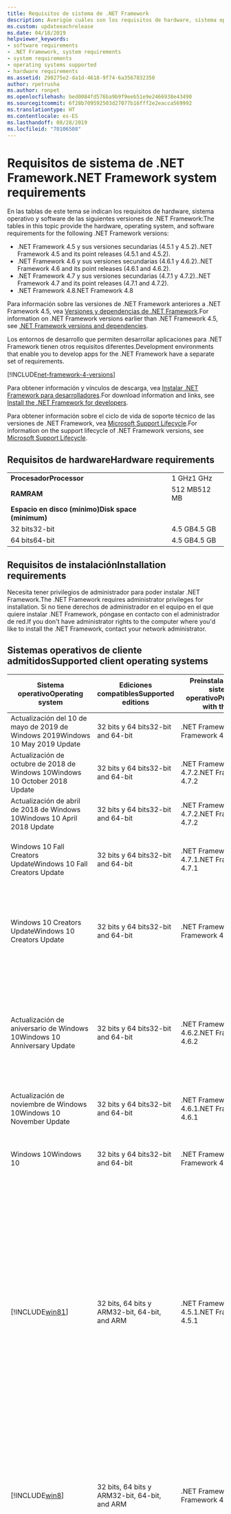 ```yaml
---
title: Requisitos de sistema de .NET Framework
description: Averigüe cuáles son los requisitos de hardware, sistema operativo y software para instalar .NET Framework 4.5 y versiones posteriores.
ms.custom: updateeachrelease
ms.date: 04/18/2019
helpviewer_keywords:
- software requirements
- .NET Framework, system requirements
- system requirements
- operating systems supported
- hardware requirements
ms.assetid: 298275e2-da1d-4618-9f74-6a3567832350
author: rpetrusha
ms.author: ronpet
ms.openlocfilehash: bed0084fd576ba9b9f9eeb51e9e2466938e43490
ms.sourcegitcommit: 6f28b709592503d27077b16fff2e2eacca569992
ms.translationtype: HT
ms.contentlocale: es-ES
ms.lasthandoff: 08/28/2019
ms.locfileid: "70106508"
---
```

# <a name="net-framework-system-requirements"></a><span data-ttu-id="70fea-103">Requisitos de sistema de .NET Framework</span><span class="sxs-lookup"><span data-stu-id="70fea-103">.NET Framework system requirements</span></span>

<span data-ttu-id="70fea-104">En las tablas de este tema se indican los requisitos de hardware, sistema operativo y software de las siguientes versiones de .NET Framework:</span><span class="sxs-lookup"><span data-stu-id="70fea-104">The tables in this topic provide the hardware, operating system, and software requirements for the following .NET Framework versions:</span></span>

- <span data-ttu-id="70fea-105">.NET Framework 4.5 y sus versiones secundarias (4.5.1 y 4.5.2).</span><span class="sxs-lookup"><span data-stu-id="70fea-105">.NET Framework 4.5 and its point releases (4.5.1 and 4.5.2).</span></span>
- <span data-ttu-id="70fea-106">.NET Framework 4.6 y sus versiones secundarias (4.6.1 y 4.6.2).</span><span class="sxs-lookup"><span data-stu-id="70fea-106">.NET Framework 4.6 and its point releases (4.6.1 and 4.6.2).</span></span>
- <span data-ttu-id="70fea-107">.NET Framework 4.7 y sus versiones secundarias (4.7.1 y 4.7.2).</span><span class="sxs-lookup"><span data-stu-id="70fea-107">.NET Framework 4.7 and its point releases (4.7.1 and 4.7.2).</span></span>
- <span data-ttu-id="70fea-108">.NET Framework 4.8</span><span class="sxs-lookup"><span data-stu-id="70fea-108">.NET Framework 4.8</span></span>

<span data-ttu-id="70fea-109">Para información sobre las versiones de .NET Framework anteriores a .NET Framework 4.5, vea [Versiones y dependencias de .NET Framework](../migration-guide/versions-and-dependencies.md).</span><span class="sxs-lookup"><span data-stu-id="70fea-109">For information on .NET Framework versions earlier than .NET Framework 4.5, see [.NET Framework versions and dependencies](../migration-guide/versions-and-dependencies.md).</span></span>

<span data-ttu-id="70fea-110">Los entornos de desarrollo que permiten desarrollar aplicaciones para .NET Framework tienen otros requisitos diferentes.</span><span class="sxs-lookup"><span data-stu-id="70fea-110">Development environments that enable you to develop apps for the .NET Framework have a separate set of requirements.</span></span>

[!INCLUDE[net-framework-4-versions](../../../includes/net-framework-4x-versions.md)]

<span data-ttu-id="70fea-111">Para obtener información y vínculos de descarga, vea [Instalar .NET Framework para desarrolladores](../../../docs/framework/install/guide-for-developers.md).</span><span class="sxs-lookup"><span data-stu-id="70fea-111">For download information and links, see [Install the .NET Framework for developers](../../../docs/framework/install/guide-for-developers.md).</span></span>

<span data-ttu-id="70fea-112">Para obtener información sobre el ciclo de vida de soporte técnico de las versiones de .NET Framework, vea [Microsoft Support Lifecycle](https://support.microsoft.com/lifecycle/search?sort=PN&alpha=Microsoft%20.NET%20Framework&Filter=FilterNO).</span><span class="sxs-lookup"><span data-stu-id="70fea-112">For information on the support lifecycle of .NET Framework versions, see [Microsoft Support Lifecycle](https://support.microsoft.com/lifecycle/search?sort=PN&alpha=Microsoft%20.NET%20Framework&Filter=FilterNO).</span></span>

## <a name="hardware-requirements"></a><span data-ttu-id="70fea-113">Requisitos de hardware</span><span class="sxs-lookup"><span data-stu-id="70fea-113">Hardware requirements</span></span>

|                          |        |
| ------------------------ | ------ |
| <span data-ttu-id="70fea-114">**Procesador**</span><span class="sxs-lookup"><span data-stu-id="70fea-114">**Processor**</span></span>            | <span data-ttu-id="70fea-115">1 GHz</span><span class="sxs-lookup"><span data-stu-id="70fea-115">1 GHz</span></span>  |
| <span data-ttu-id="70fea-116">**RAM**</span><span class="sxs-lookup"><span data-stu-id="70fea-116">**RAM**</span></span>                  | <span data-ttu-id="70fea-117">512 MB</span><span class="sxs-lookup"><span data-stu-id="70fea-117">512 MB</span></span> |
| <span data-ttu-id="70fea-118">**Espacio en disco (mínimo)**</span><span class="sxs-lookup"><span data-stu-id="70fea-118">**Disk space (minimum)**</span></span> |        |
| <span data-ttu-id="70fea-119">32 bits</span><span class="sxs-lookup"><span data-stu-id="70fea-119">32-bit</span></span>                   | <span data-ttu-id="70fea-120">4.5 GB</span><span class="sxs-lookup"><span data-stu-id="70fea-120">4.5 GB</span></span> |
| <span data-ttu-id="70fea-121">64 bits</span><span class="sxs-lookup"><span data-stu-id="70fea-121">64-bit</span></span>                   | <span data-ttu-id="70fea-122">4.5 GB</span><span class="sxs-lookup"><span data-stu-id="70fea-122">4.5 GB</span></span> |

## <a name="installation-requirements"></a><span data-ttu-id="70fea-123">Requisitos de instalación</span><span class="sxs-lookup"><span data-stu-id="70fea-123">Installation requirements</span></span>

<span data-ttu-id="70fea-124">Necesita tener privilegios de administrador para poder instalar .NET Framework.</span><span class="sxs-lookup"><span data-stu-id="70fea-124">The .NET Framework requires administrator privileges for installation.</span></span> <span data-ttu-id="70fea-125">Si no tiene derechos de administrador en el equipo en el que quiere instalar .NET Framework, póngase en contacto con el administrador de red.</span><span class="sxs-lookup"><span data-stu-id="70fea-125">If you don't have administrator rights to the computer where you'd like to install the .NET Framework, contact your network administrator.</span></span>

## <a name="supported-client-operating-systems"></a><span data-ttu-id="70fea-126">Sistemas operativos de cliente admitidos</span><span class="sxs-lookup"><span data-stu-id="70fea-126">Supported client operating systems</span></span>

| <span data-ttu-id="70fea-127">Sistema operativo</span><span class="sxs-lookup"><span data-stu-id="70fea-127">Operating system</span></span> | <span data-ttu-id="70fea-128">Ediciones compatibles</span><span class="sxs-lookup"><span data-stu-id="70fea-128">Supported editions</span></span> | <span data-ttu-id="70fea-129">Preinstalado con el sistema operativo</span><span class="sxs-lookup"><span data-stu-id="70fea-129">Preinstalled with the OS</span></span> | <span data-ttu-id="70fea-130">Instalable por separado</span><span class="sxs-lookup"><span data-stu-id="70fea-130">Installable separately</span></span> |
| ---------------- | ------------------ | ------------------------ | ---------------------- |
| <span data-ttu-id="70fea-131">Actualización del 10 de mayo de 2019 de Windows 2019</span><span class="sxs-lookup"><span data-stu-id="70fea-131">Windows 10 May 2019 Update</span></span> | <span data-ttu-id="70fea-132">32 bits y 64 bits</span><span class="sxs-lookup"><span data-stu-id="70fea-132">32-bit and 64-bit</span></span> | <span data-ttu-id="70fea-133">.NET Framework 4.8</span><span class="sxs-lookup"><span data-stu-id="70fea-133">.NET Framework 4.8</span></span> | -- |
| <span data-ttu-id="70fea-134">Actualización de octubre de 2018 de Windows 10</span><span class="sxs-lookup"><span data-stu-id="70fea-134">Windows 10 October 2018 Update</span></span> | <span data-ttu-id="70fea-135">32 bits y 64 bits</span><span class="sxs-lookup"><span data-stu-id="70fea-135">32-bit and 64-bit</span></span> | <span data-ttu-id="70fea-136">.NET Framework 4.7.2</span><span class="sxs-lookup"><span data-stu-id="70fea-136">.NET Framework 4.7.2</span></span> | <span data-ttu-id="70fea-137">.NET Framework 4.8</span><span class="sxs-lookup"><span data-stu-id="70fea-137">.NET Framework 4.8</span></span> |
| <span data-ttu-id="70fea-138">Actualización de abril de 2018 de Windows 10</span><span class="sxs-lookup"><span data-stu-id="70fea-138">Windows 10 April 2018 Update</span></span> | <span data-ttu-id="70fea-139">32 bits y 64 bits</span><span class="sxs-lookup"><span data-stu-id="70fea-139">32-bit and 64-bit</span></span> | <span data-ttu-id="70fea-140">.NET Framework 4.7.2</span><span class="sxs-lookup"><span data-stu-id="70fea-140">.NET Framework 4.7.2</span></span> |<span data-ttu-id="70fea-141">.NET Framework 4.8</span><span class="sxs-lookup"><span data-stu-id="70fea-141">.NET Framework 4.8</span></span>|
| <span data-ttu-id="70fea-142">Windows 10 Fall Creators Update</span><span class="sxs-lookup"><span data-stu-id="70fea-142">Windows 10 Fall Creators Update</span></span> | <span data-ttu-id="70fea-143">32 bits y 64 bits</span><span class="sxs-lookup"><span data-stu-id="70fea-143">32-bit and 64-bit</span></span> | <span data-ttu-id="70fea-144">.NET Framework 4.7.1</span><span class="sxs-lookup"><span data-stu-id="70fea-144">.NET Framework 4.7.1</span></span> | <span data-ttu-id="70fea-145">.NET Framework 4.7.2</span><span class="sxs-lookup"><span data-stu-id="70fea-145">.NET Framework 4.7.2</span></span><br/><br/><span data-ttu-id="70fea-146">.NET Framework 4.8</span><span class="sxs-lookup"><span data-stu-id="70fea-146">.NET Framework 4.8</span></span> |
| <span data-ttu-id="70fea-147">Windows 10 Creators Update</span><span class="sxs-lookup"><span data-stu-id="70fea-147">Windows 10 Creators Update</span></span> | <span data-ttu-id="70fea-148">32 bits y 64 bits</span><span class="sxs-lookup"><span data-stu-id="70fea-148">32-bit and 64-bit</span></span> | <span data-ttu-id="70fea-149">.NET Framework 4.7</span><span class="sxs-lookup"><span data-stu-id="70fea-149">.NET Framework 4.7</span></span> | <span data-ttu-id="70fea-150">.NET Framework 4.7.1</span><span class="sxs-lookup"><span data-stu-id="70fea-150">.NET Framework 4.7.1</span></span><br/><br/><span data-ttu-id="70fea-151">.NET Framework 4.7.2</span><span class="sxs-lookup"><span data-stu-id="70fea-151">.NET Framework 4.7.2</span></span><br/><br/><span data-ttu-id="70fea-152">.NET Framework 4.8</span><span class="sxs-lookup"><span data-stu-id="70fea-152">.NET Framework 4.8</span></span> |
| <span data-ttu-id="70fea-153">Actualización de aniversario de Windows 10</span><span class="sxs-lookup"><span data-stu-id="70fea-153">Windows 10 Anniversary Update</span></span> | <span data-ttu-id="70fea-154">32 bits y 64 bits</span><span class="sxs-lookup"><span data-stu-id="70fea-154">32-bit and 64-bit</span></span> | <span data-ttu-id="70fea-155">.NET Framework 4.6.2</span><span class="sxs-lookup"><span data-stu-id="70fea-155">.NET Framework 4.6.2</span></span> |<span data-ttu-id="70fea-156">.NET Framework 4.7</span><span class="sxs-lookup"><span data-stu-id="70fea-156">.NET Framework 4.7</span></span><br/><br/><span data-ttu-id="70fea-157">.NET Framework 4.7.1</span><span class="sxs-lookup"><span data-stu-id="70fea-157">.NET Framework 4.7.1</span></span><br/><br/><span data-ttu-id="70fea-158">.NET Framework 4.7.2</span><span class="sxs-lookup"><span data-stu-id="70fea-158">.NET Framework 4.7.2</span></span><br/><br/><span data-ttu-id="70fea-159">.NET Framework 4.8</span><span class="sxs-lookup"><span data-stu-id="70fea-159">.NET Framework 4.8</span></span>  |
| <span data-ttu-id="70fea-160">Actualización de noviembre de Windows 10</span><span class="sxs-lookup"><span data-stu-id="70fea-160">Windows 10 November Update</span></span> | <span data-ttu-id="70fea-161">32 bits y 64 bits</span><span class="sxs-lookup"><span data-stu-id="70fea-161">32-bit and 64-bit</span></span> | <span data-ttu-id="70fea-162">.NET Framework 4.6.1</span><span class="sxs-lookup"><span data-stu-id="70fea-162">.NET Framework 4.6.1</span></span> | <span data-ttu-id="70fea-163">.NET Framework 4.6.2</span><span class="sxs-lookup"><span data-stu-id="70fea-163">.NET Framework 4.6.2</span></span> |
| <span data-ttu-id="70fea-164">Windows 10</span><span class="sxs-lookup"><span data-stu-id="70fea-164">Windows 10</span></span> | <span data-ttu-id="70fea-165">32 bits y 64 bits</span><span class="sxs-lookup"><span data-stu-id="70fea-165">32-bit and 64-bit</span></span> | <span data-ttu-id="70fea-166">.NET Framework 4.6</span><span class="sxs-lookup"><span data-stu-id="70fea-166">.NET Framework 4.6</span></span> | <span data-ttu-id="70fea-167">.NET Framework 4.6.1</span><span class="sxs-lookup"><span data-stu-id="70fea-167">.NET Framework 4.6.1</span></span> <br/><br/> <span data-ttu-id="70fea-168">.NET Framework 4.6.2</span><span class="sxs-lookup"><span data-stu-id="70fea-168">.NET Framework 4.6.2</span></span> |
| [!INCLUDE[win81](../../../includes/win81-md.md)] | <span data-ttu-id="70fea-169">32 bits, 64 bits y ARM</span><span class="sxs-lookup"><span data-stu-id="70fea-169">32-bit, 64-bit, and ARM</span></span> | <span data-ttu-id="70fea-170">.NET Framework 4.5.1</span><span class="sxs-lookup"><span data-stu-id="70fea-170">.NET Framework 4.5.1</span></span> | <span data-ttu-id="70fea-171">.NET Framework 4.5.2</span><span class="sxs-lookup"><span data-stu-id="70fea-171">.NET Framework 4.5.2</span></span><br /><br /> <span data-ttu-id="70fea-172">.NET Framework 4.6</span><span class="sxs-lookup"><span data-stu-id="70fea-172">.NET Framework 4.6</span></span><br /><br /> <span data-ttu-id="70fea-173">.NET Framework 4.6.1</span><span class="sxs-lookup"><span data-stu-id="70fea-173">.NET Framework 4.6.1</span></span><br /><br /> <span data-ttu-id="70fea-174">.NET Framework 4.6.2</span><span class="sxs-lookup"><span data-stu-id="70fea-174">.NET Framework 4.6.2</span></span><br /><br /><span data-ttu-id="70fea-175">.NET Framework 4.7</span><span class="sxs-lookup"><span data-stu-id="70fea-175">.NET Framework 4.7</span></span><br/><br/><span data-ttu-id="70fea-176">.NET Framework 4.7.1</span><span class="sxs-lookup"><span data-stu-id="70fea-176">.NET Framework 4.7.1</span></span><br/><br/><span data-ttu-id="70fea-177">.NET Framework 4.7.2</span><span class="sxs-lookup"><span data-stu-id="70fea-177">.NET Framework 4.7.2</span></span><br/><br/><span data-ttu-id="70fea-178">.NET Framework 4.8</span><span class="sxs-lookup"><span data-stu-id="70fea-178">.NET Framework 4.8</span></span> |
| [!INCLUDE[win8](../../../includes/win8-md.md)] | <span data-ttu-id="70fea-179">32 bits, 64 bits y ARM</span><span class="sxs-lookup"><span data-stu-id="70fea-179">32-bit, 64-bit, and ARM</span></span> | <span data-ttu-id="70fea-180">.NET Framework 4.5</span><span class="sxs-lookup"><span data-stu-id="70fea-180">.NET Framework 4.5</span></span> | <span data-ttu-id="70fea-181">.NET Framework 4.5.1</span><span class="sxs-lookup"><span data-stu-id="70fea-181">.NET Framework 4.5.1</span></span><br /><br /><span data-ttu-id="70fea-182">.NET Framework 4.5.2</span><span class="sxs-lookup"><span data-stu-id="70fea-182">.NET Framework 4.5.2</span></span><br /><br /> <span data-ttu-id="70fea-183">.NET Framework 4.6</span><span class="sxs-lookup"><span data-stu-id="70fea-183">.NET Framework 4.6</span></span><br /><br /> <span data-ttu-id="70fea-184">.NET Framework 4.6.1</span><span class="sxs-lookup"><span data-stu-id="70fea-184">.NET Framework 4.6.1</span></span> |
| <span data-ttu-id="70fea-185">Windows 7 SP1</span><span class="sxs-lookup"><span data-stu-id="70fea-185">Windows 7 SP1</span></span>|<span data-ttu-id="70fea-186">32 bits y 64 bits</span><span class="sxs-lookup"><span data-stu-id="70fea-186">32-bit and 64-bit</span></span> | -- | <span data-ttu-id="70fea-187">.NET Framework 4</span><span class="sxs-lookup"><span data-stu-id="70fea-187">.NET Framework 4</span></span><br /><br /> <span data-ttu-id="70fea-188">.NET Framework 4.5</span><span class="sxs-lookup"><span data-stu-id="70fea-188">.NET Framework 4.5</span></span><br /><br /> <span data-ttu-id="70fea-189">.NET Framework 4.5.1</span><span class="sxs-lookup"><span data-stu-id="70fea-189">.NET Framework 4.5.1</span></span><br /><br /> <span data-ttu-id="70fea-190">.NET Framework 4.5.2</span><span class="sxs-lookup"><span data-stu-id="70fea-190">.NET Framework 4.5.2</span></span><br /><br /> <span data-ttu-id="70fea-191">.NET Framework 4.6</span><span class="sxs-lookup"><span data-stu-id="70fea-191">.NET Framework 4.6</span></span><br /><br /> <span data-ttu-id="70fea-192">.NET Framework 4.6.1</span><span class="sxs-lookup"><span data-stu-id="70fea-192">.NET Framework 4.6.1</span></span><br /><br /> <span data-ttu-id="70fea-193">.NET Framework 4.6.2</span><span class="sxs-lookup"><span data-stu-id="70fea-193">.NET Framework 4.6.2</span></span><br /><br /><span data-ttu-id="70fea-194">.NET Framework 4.7</span><span class="sxs-lookup"><span data-stu-id="70fea-194">.NET Framework 4.7</span></span><br/><br/><span data-ttu-id="70fea-195">.NET Framework 4.7.1</span><span class="sxs-lookup"><span data-stu-id="70fea-195">.NET Framework 4.7.1</span></span><br/><br/><span data-ttu-id="70fea-196">.NET Framework 4.7.2</span><span class="sxs-lookup"><span data-stu-id="70fea-196">.NET Framework 4.7.2</span></span><br/><br/><span data-ttu-id="70fea-197">.NET Framework 4.8</span><span class="sxs-lookup"><span data-stu-id="70fea-197">.NET Framework 4.8</span></span> |
| <span data-ttu-id="70fea-198">Windows Vista SP2</span><span class="sxs-lookup"><span data-stu-id="70fea-198">Windows Vista SP2</span></span>|<span data-ttu-id="70fea-199">32 bits y 64 bits</span><span class="sxs-lookup"><span data-stu-id="70fea-199">32-bit and 64-bit</span></span> | -- | <span data-ttu-id="70fea-200">.NET Framework 4</span><span class="sxs-lookup"><span data-stu-id="70fea-200">.NET Framework 4</span></span><br /><br /> <span data-ttu-id="70fea-201">.NET Framework 4.5</span><span class="sxs-lookup"><span data-stu-id="70fea-201">.NET Framework 4.5</span></span><br /><br /> <span data-ttu-id="70fea-202">.NET Framework 4.5.1</span><span class="sxs-lookup"><span data-stu-id="70fea-202">.NET Framework 4.5.1</span></span><br /><br /> <span data-ttu-id="70fea-203">.NET Framework 4.5.2</span><span class="sxs-lookup"><span data-stu-id="70fea-203">.NET Framework 4.5.2</span></span><br /><br /> <span data-ttu-id="70fea-204">.NET Framework 4.6</span><span class="sxs-lookup"><span data-stu-id="70fea-204">.NET Framework 4.6</span></span> |
| <span data-ttu-id="70fea-205">Windows XP</span><span class="sxs-lookup"><span data-stu-id="70fea-205">Windows XP</span></span> |<span data-ttu-id="70fea-206">32 bits y 64 bits</span><span class="sxs-lookup"><span data-stu-id="70fea-206">32-bit and 64-bit</span></span> | -- | <span data-ttu-id="70fea-207">.NET Framework 4</span><span class="sxs-lookup"><span data-stu-id="70fea-207">.NET Framework 4</span></span> |

 <span data-ttu-id="70fea-208">**Notas:**</span><span class="sxs-lookup"><span data-stu-id="70fea-208">**Notes:**</span></span>

- <span data-ttu-id="70fea-209">Para sistemas de Windows 7, tenga en cuenta que .NET Framework requiere Windows 7 SP1.</span><span class="sxs-lookup"><span data-stu-id="70fea-209">On Windows 7 systems, the .NET Framework requires Windows 7 SP1.</span></span> <span data-ttu-id="70fea-210">Si usa Windows 7 y aún no ha instalado Service Pack 1, debe hacerlo antes de instalar .NET Framework.</span><span class="sxs-lookup"><span data-stu-id="70fea-210">If you're on Windows 7 and haven't yet installed Service Pack 1, you need to do so before installing the .NET Framework.</span></span>

- <span data-ttu-id="70fea-211">.NET Framework 4.5 se admite en el Entorno de preinstalación de Windows (Windows PE).</span><span class="sxs-lookup"><span data-stu-id="70fea-211">.NET Framework 4.5 is supported on the Windows Preinstallation Environment (Windows PE).</span></span> <span data-ttu-id="70fea-212">No todas las características se admiten en Windows PE.</span><span class="sxs-lookup"><span data-stu-id="70fea-212">Not all features are supported on Windows PE.</span></span>

- <span data-ttu-id="70fea-213">.NET Framework 4 también es compatible con la plataforma IA64.</span><span class="sxs-lookup"><span data-stu-id="70fea-213">.NET Framework 4 also supports the IA64 platform.</span></span>

- <span data-ttu-id="70fea-214">Para todas las plataformas, se recomienda actualizar al último Service Pack de Windows e instalar las actualizaciones críticas disponibles del [sitio web de Windows Update](https://go.microsoft.com/fwlink/?LinkId=168461) para garantizar la máxima compatibilidad y seguridad.</span><span class="sxs-lookup"><span data-stu-id="70fea-214">For all platforms, we recommend that you upgrade to the latest Windows Service Pack and install critical updates available from the [Windows Update website](https://go.microsoft.com/fwlink/?LinkId=168461) to ensure the best compatibility and security.</span></span>

- <span data-ttu-id="70fea-215">En sistemas operativos de 64 bits, .NET Framework admite WOW64 (procesamiento de 32 bits en un equipo de 64 bits) y el procesamiento nativo de 64 bits.</span><span class="sxs-lookup"><span data-stu-id="70fea-215">On 64-bit operating systems, the .NET Framework supports both WOW64 (32-bit processing on a 64-bit machine) and| native 64-bit processing.</span></span>

## <a name="supported-server-operating-systems"></a><span data-ttu-id="70fea-216">Sistemas operativos de servidor admitidos</span><span class="sxs-lookup"><span data-stu-id="70fea-216">Supported server operating systems</span></span>

| <span data-ttu-id="70fea-217">Sistema operativo</span><span class="sxs-lookup"><span data-stu-id="70fea-217">Operating system</span></span> | <span data-ttu-id="70fea-218">Ediciones compatibles</span><span class="sxs-lookup"><span data-stu-id="70fea-218">Supported editions</span></span> | <span data-ttu-id="70fea-219">Preinstalado con el sistema operativo</span><span class="sxs-lookup"><span data-stu-id="70fea-219">Preinstalled with the OS</span></span> | <span data-ttu-id="70fea-220">Instalable por separado</span><span class="sxs-lookup"><span data-stu-id="70fea-220">Installable separately</span></span> |
| ---------------- | ------------------ | ------------------------ | ---------------------- |
| <span data-ttu-id="70fea-221">Windows Server 2019</span><span class="sxs-lookup"><span data-stu-id="70fea-221">Windows Server 2019</span></span> | <span data-ttu-id="70fea-222">64 bits</span><span class="sxs-lookup"><span data-stu-id="70fea-222">64-bit</span></span> | <span data-ttu-id="70fea-223">.NET Framework 4.7.2</span><span class="sxs-lookup"><span data-stu-id="70fea-223">.NET Framework 4.7.2</span></span> | <span data-ttu-id="70fea-224">.NET Framework 4.8</span><span class="sxs-lookup"><span data-stu-id="70fea-224">.NET Framework 4.8</span></span> |
| <span data-ttu-id="70fea-225">Windows Server, versión 1809</span><span class="sxs-lookup"><span data-stu-id="70fea-225">Windows Server, version 1809</span></span> | <span data-ttu-id="70fea-226">64 bits</span><span class="sxs-lookup"><span data-stu-id="70fea-226">64-bit</span></span> | <span data-ttu-id="70fea-227">.NET Framework 4.7.2</span><span class="sxs-lookup"><span data-stu-id="70fea-227">.NET Framework 4.7.2</span></span> | <span data-ttu-id="70fea-228">.NET Framework 4.8</span><span class="sxs-lookup"><span data-stu-id="70fea-228">.NET Framework 4.8</span></span> |
| <span data-ttu-id="70fea-229">Windows Server, versión 1803</span><span class="sxs-lookup"><span data-stu-id="70fea-229">Windows Server, version 1803</span></span> | <span data-ttu-id="70fea-230">64 bits</span><span class="sxs-lookup"><span data-stu-id="70fea-230">64-bit</span></span> | <span data-ttu-id="70fea-231">.NET Framework 4.7.2</span><span class="sxs-lookup"><span data-stu-id="70fea-231">.NET Framework 4.7.2</span></span> | <span data-ttu-id="70fea-232">.NET Framework 4.8</span><span class="sxs-lookup"><span data-stu-id="70fea-232">.NET Framework 4.8</span></span> |
| <span data-ttu-id="70fea-233">Windows Server, versión 1709</span><span class="sxs-lookup"><span data-stu-id="70fea-233">Windows Server, version 1709</span></span> | <span data-ttu-id="70fea-234">64 bits</span><span class="sxs-lookup"><span data-stu-id="70fea-234">64-bit</span></span> | <span data-ttu-id="70fea-235">.NET Framework 4.7.1</span><span class="sxs-lookup"><span data-stu-id="70fea-235">.NET Framework 4.7.1</span></span> | <span data-ttu-id="70fea-236">.NET Framework 4.7.2</span><span class="sxs-lookup"><span data-stu-id="70fea-236">.NET Framework 4.7.2</span></span>|
| <span data-ttu-id="70fea-237">Windows Server 2016</span><span class="sxs-lookup"><span data-stu-id="70fea-237">Windows Server 2016</span></span> | <span data-ttu-id="70fea-238">64 bits</span><span class="sxs-lookup"><span data-stu-id="70fea-238">64-bit</span></span> | <span data-ttu-id="70fea-239">.NET Framework 4.6.2</span><span class="sxs-lookup"><span data-stu-id="70fea-239">.NET Framework 4.6.2</span></span> | <span data-ttu-id="70fea-240">.NET Framework 4.7</span><span class="sxs-lookup"><span data-stu-id="70fea-240">.NET Framework 4.7</span></span><br/><br/> <span data-ttu-id="70fea-241">.NET Framework 4.7.1</span><span class="sxs-lookup"><span data-stu-id="70fea-241">.NET Framework 4.7.1</span></span><br/><br/><span data-ttu-id="70fea-242">.NET Framework 4.7.2</span><span class="sxs-lookup"><span data-stu-id="70fea-242">.NET Framework 4.7.2</span></span><br/><br/><span data-ttu-id="70fea-243">.NET Framework 4.8</span><span class="sxs-lookup"><span data-stu-id="70fea-243">.NET Framework 4.8</span></span> |
| <span data-ttu-id="70fea-244">Windows Server 2012 R2</span><span class="sxs-lookup"><span data-stu-id="70fea-244">Windows Server 2012 R2</span></span> | <span data-ttu-id="70fea-245">64 bits</span><span class="sxs-lookup"><span data-stu-id="70fea-245">64-bit</span></span> | <span data-ttu-id="70fea-246">.NET Framework 4.5.1</span><span class="sxs-lookup"><span data-stu-id="70fea-246">.NET Framework 4.5.1</span></span> | <span data-ttu-id="70fea-247">.NET Framework 4.5.2</span><span class="sxs-lookup"><span data-stu-id="70fea-247">.NET Framework 4.5.2</span></span><br /><br /> <span data-ttu-id="70fea-248">.NET Framework 4.6</span><span class="sxs-lookup"><span data-stu-id="70fea-248">.NET Framework 4.6</span></span><br /><br /> <span data-ttu-id="70fea-249">.NET Framework 4.6.1</span><span class="sxs-lookup"><span data-stu-id="70fea-249">.NET Framework 4.6.1</span></span><br /><br /> <span data-ttu-id="70fea-250">.NET Framework 4.6.2</span><span class="sxs-lookup"><span data-stu-id="70fea-250">.NET Framework 4.6.2</span></span><br /><br /><span data-ttu-id="70fea-251">.NET Framework 4.7</span><span class="sxs-lookup"><span data-stu-id="70fea-251">.NET Framework 4.7</span></span><br/><br/> <span data-ttu-id="70fea-252">.NET Framework 4.7.1</span><span class="sxs-lookup"><span data-stu-id="70fea-252">.NET Framework 4.7.1</span></span><br/><br/><span data-ttu-id="70fea-253">.NET Framework 4.7.2</span><span class="sxs-lookup"><span data-stu-id="70fea-253">.NET Framework 4.7.2</span></span><br/><br/><span data-ttu-id="70fea-254">.NET Framework 4.8</span><span class="sxs-lookup"><span data-stu-id="70fea-254">.NET Framework 4.8</span></span> |
| <span data-ttu-id="70fea-255">Windows Server 2012 (edición de 64 bits)</span><span class="sxs-lookup"><span data-stu-id="70fea-255">Windows Server 2012 (64-bit edition)</span></span> | <span data-ttu-id="70fea-256">64 bits</span><span class="sxs-lookup"><span data-stu-id="70fea-256">64-bit</span></span>| <span data-ttu-id="70fea-257">.NET Framework 4.5</span><span class="sxs-lookup"><span data-stu-id="70fea-257">.NET Framework 4.5</span></span> | <span data-ttu-id="70fea-258">.NET Framework 4.5.1</span><span class="sxs-lookup"><span data-stu-id="70fea-258">.NET Framework 4.5.1</span></span><br /><br /> <span data-ttu-id="70fea-259">.NET Framework 4.5.2</span><span class="sxs-lookup"><span data-stu-id="70fea-259">.NET Framework 4.5.2</span></span><br /><br /> <span data-ttu-id="70fea-260">.NET Framework 4.6</span><span class="sxs-lookup"><span data-stu-id="70fea-260">.NET Framework 4.6</span></span><br /><br /> <span data-ttu-id="70fea-261">.NET Framework 4.6.1</span><span class="sxs-lookup"><span data-stu-id="70fea-261">.NET Framework 4.6.1</span></span><br /><br /> <span data-ttu-id="70fea-262">.NET Framework 4.6.2</span><span class="sxs-lookup"><span data-stu-id="70fea-262">.NET Framework 4.6.2</span></span><br /><br /><span data-ttu-id="70fea-263">.NET Framework 4.7</span><span class="sxs-lookup"><span data-stu-id="70fea-263">.NET Framework 4.7</span></span><br/><br/><span data-ttu-id="70fea-264">.NET Framework 4.7.1</span><span class="sxs-lookup"><span data-stu-id="70fea-264">.NET Framework 4.7.1</span></span><br/><br/><span data-ttu-id="70fea-265">.NET Framework 4.7.2</span><span class="sxs-lookup"><span data-stu-id="70fea-265">.NET Framework 4.7.2</span></span><br/><br/><span data-ttu-id="70fea-266">.NET Framework 4.8</span><span class="sxs-lookup"><span data-stu-id="70fea-266">.NET Framework 4.8</span></span> |
| <span data-ttu-id="70fea-267">Windows Server 2008 R2 SP1</span><span class="sxs-lookup"><span data-stu-id="70fea-267">Windows Server 2008 R2 SP1</span></span>|<span data-ttu-id="70fea-268">64 bits</span><span class="sxs-lookup"><span data-stu-id="70fea-268">64-bit</span></span> | -- | <span data-ttu-id="70fea-269">.NET Framework 4</span><span class="sxs-lookup"><span data-stu-id="70fea-269">.NET Framework 4</span></span><br /><br /> <span data-ttu-id="70fea-270">.NET Framework 4.5</span><span class="sxs-lookup"><span data-stu-id="70fea-270">.NET Framework 4.5</span></span><br /><br /> <span data-ttu-id="70fea-271">.NET Framework 4.5.1</span><span class="sxs-lookup"><span data-stu-id="70fea-271">.NET Framework 4.5.1</span></span><br /><br /> <span data-ttu-id="70fea-272">.NET Framework 4.5.2</span><span class="sxs-lookup"><span data-stu-id="70fea-272">.NET Framework 4.5.2</span></span><br /><br /> <span data-ttu-id="70fea-273">.NET Framework 4.6</span><span class="sxs-lookup"><span data-stu-id="70fea-273">.NET Framework 4.6</span></span><br /><br /> <span data-ttu-id="70fea-274">.NET Framework 4.6.1</span><span class="sxs-lookup"><span data-stu-id="70fea-274">.NET Framework 4.6.1</span></span><br /><br /> <span data-ttu-id="70fea-275">.NET Framework 4.6.2</span><span class="sxs-lookup"><span data-stu-id="70fea-275">.NET Framework 4.6.2</span></span><br /><br /><span data-ttu-id="70fea-276">.NET Framework 4.7</span><span class="sxs-lookup"><span data-stu-id="70fea-276">.NET Framework 4.7</span></span><br/><br/><span data-ttu-id="70fea-277">.NET Framework 4.7.1</span><span class="sxs-lookup"><span data-stu-id="70fea-277">.NET Framework 4.7.1</span></span><br/><br/><span data-ttu-id="70fea-278">.NET Framework 4.7.2</span><span class="sxs-lookup"><span data-stu-id="70fea-278">.NET Framework 4.7.2</span></span><br/><br/><span data-ttu-id="70fea-279">.NET Framework 4.8</span><span class="sxs-lookup"><span data-stu-id="70fea-279">.NET Framework 4.8</span></span> |
| <span data-ttu-id="70fea-280">Windows Server 2008 SP2</span><span class="sxs-lookup"><span data-stu-id="70fea-280">Windows Server 2008 SP2</span></span>|<span data-ttu-id="70fea-281">32 bits y 64 bits</span><span class="sxs-lookup"><span data-stu-id="70fea-281">32-bit and 64-bit</span></span> | -- | <span data-ttu-id="70fea-282">.NET Framework 4</span><span class="sxs-lookup"><span data-stu-id="70fea-282">.NET Framework 4</span></span><br /><br /> <span data-ttu-id="70fea-283">.NET Framework 4.5</span><span class="sxs-lookup"><span data-stu-id="70fea-283">.NET Framework 4.5</span></span><br /><br /> <span data-ttu-id="70fea-284">.NET Framework 4.5.1</span><span class="sxs-lookup"><span data-stu-id="70fea-284">.NET Framework 4.5.1</span></span><br /><br /> <span data-ttu-id="70fea-285">.NET Framework 4.5.2</span><span class="sxs-lookup"><span data-stu-id="70fea-285">.NET Framework 4.5.2</span></span><br /><br /> <span data-ttu-id="70fea-286">.NET Framework 4.6</span><span class="sxs-lookup"><span data-stu-id="70fea-286">.NET Framework 4.6</span></span> |

 <span data-ttu-id="70fea-287">**Notas:**</span><span class="sxs-lookup"><span data-stu-id="70fea-287">**Notes:**</span></span>

- [!INCLUDE[winserver8](../../../includes/winserver8-md.md)] <span data-ttu-id="70fea-288">incluye .NET Framework 4.5, por lo que no tendrá que instalarlo por separado.</span><span class="sxs-lookup"><span data-stu-id="70fea-288">includes .NET Framework 4.5, so you don't have to install it separately.</span></span> <span data-ttu-id="70fea-289">De forma similar, [!INCLUDE[winblue_server_2](../../../includes/winblue-server-2-md.md)] incluye .NET Framework 4.5.1.</span><span class="sxs-lookup"><span data-stu-id="70fea-289">Similarly, [!INCLUDE[winblue_server_2](../../../includes/winblue-server-2-md.md)] includes .NET Framework 4.5.1.</span></span>

- <span data-ttu-id="70fea-290">.NET Framework. tiene compatibilidad limitada con el rol Server Core con Windows Server 2008 R2 SP1 o versiones posteriores.</span><span class="sxs-lookup"><span data-stu-id="70fea-290">The .NET Framework has limited support for the Server Core Role with Windows Server 2008 R2 SP1 or later.</span></span> <span data-ttu-id="70fea-291">Vea [Server Core .NET Functionality](https://docs.microsoft.com/previous-versions//dd745015(v=vs.85)) (Funcionalidad de .NET en Server Core) para obtener una lista de las API no compatibles.</span><span class="sxs-lookup"><span data-stu-id="70fea-291">See [Server Core .NET Functionality](https://docs.microsoft.com/previous-versions//dd745015(v=vs.85)) for a list of unsupported APIs.</span></span>

- <span data-ttu-id="70fea-292">.NET Framework no se admite en Windows Server 2008 R2 for Itanium-Based Systems.</span><span class="sxs-lookup"><span data-stu-id="70fea-292">The .NET Framework isn't supported on Windows Server 2008 R2 for Itanium-Based Systems.</span></span>

- <span data-ttu-id="70fea-293">En Windows Server 2008 SP2, .NET Framework no se admite en el rol Server Core.</span><span class="sxs-lookup"><span data-stu-id="70fea-293">On Windows Server 2008 SP2, the .NET Framework is not supported in the Server Core Role.</span></span>

- <span data-ttu-id="70fea-294">Para todas las plataformas, se recomienda instalar el último Service Pack de Windows y las actualizaciones críticas disponibles del [sitio web de Windows Update](https://go.microsoft.com/fwlink/?LinkId=168461) para garantizar la máxima compatibilidad y seguridad.</span><span class="sxs-lookup"><span data-stu-id="70fea-294">For all platforms, we recommend that you upgrade to the latest Windows Service Pack and critical updates available from the [Windows Update website](https://go.microsoft.com/fwlink/?LinkId=168461) to ensure the best compatibility and security.</span></span> <span data-ttu-id="70fea-295">La instalación del último Service Pack de Windows puede ser necesaria en algunos sistemas operativos.</span><span class="sxs-lookup"><span data-stu-id="70fea-295">Installation of the latest Windows Service Pack may be required on some operating systems.</span></span>

- <span data-ttu-id="70fea-296">En sistemas operativos de 64 bits, .NET Framework admite WOW64 (procesamiento de 32 bits en un equipo de 64 bits) y el procesamiento nativo de 64 bits.</span><span class="sxs-lookup"><span data-stu-id="70fea-296">On 64-bit operating systems, the .NET Framework supports both WOW64 (32-bit processing on a 64-bit machine) and native 64-bit processing.</span></span>

## <a name="see-also"></a><span data-ttu-id="70fea-297">Vea también</span><span class="sxs-lookup"><span data-stu-id="70fea-297">See also</span></span>

- [<span data-ttu-id="70fea-298">Guía de instalación</span><span class="sxs-lookup"><span data-stu-id="70fea-298">Installation Guide</span></span>](../../../docs/framework/install/index.md)
- [<span data-ttu-id="70fea-299">Introducción</span><span class="sxs-lookup"><span data-stu-id="70fea-299">Getting Started</span></span>](../../../docs/framework/get-started/index.md)
- [<span data-ttu-id="70fea-300">Solución de problemas en instalaciones y desinstalaciones bloqueadas de .NET Framework</span><span class="sxs-lookup"><span data-stu-id="70fea-300">Troubleshoot blocked .NET Framework installations and uninstallations</span></span>](../../../docs/framework/install/troubleshoot-blocked-installations-and-uninstallations.md)
